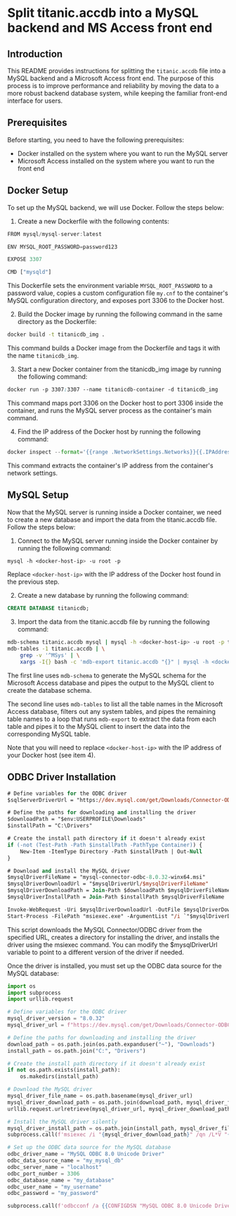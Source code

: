 # Split titanic.accdb into a MySQL backend and MS Access front end

## Introduction

This README provides instructions for splitting the `titanic.accdb` file into a MySQL backend and a Microsoft Access front end. The purpose of this process is to improve performance and reliability by moving the data to a more robust backend database system, while keeping the familiar front-end interface for users.

## Prerequisites
Before starting, you need to have the following prerequisites:

* Docker installed on the system where you want to run the MySQL server
* Microsoft Access installed on the system where you want to run the front end

##  Docker Setup
To set up the MySQL backend, we will use Docker. Follow the steps below:

1. Create a new Dockerfile with the following contents:

``` js
FROM mysql/mysql-server:latest

ENV MYSQL_ROOT_PASSWORD=password123

EXPOSE 3307

CMD ["mysqld"]
```

This Dockerfile sets the environment variable `MYSQL_ROOT_PASSWORD` to a password value, copies a custom configuration file `my.cnf` to the container's MySQL configuration directory, and exposes port 3306 to the Docker host.

2. Build the Docker image by running the following command in the same directory as the Dockerfile:

```bash
docker build -t titanicdb_img .
```

This command builds a Docker image from the Dockerfile and tags it with the name `titanicdb_img`.

3. Start a new Docker container from the titanicdb_img image by running the following command:

```css
docker run -p 3307:3307 --name titanicdb-container -d titanicdb_img
```

This command maps port 3306 on the Docker host to port 3306 inside the container, and runs the MySQL server process as the container's main command.

4. Find the IP address of the Docker host by running the following command:

```python
docker inspect --format='{{range .NetworkSettings.Networks}}{{.IPAddress}}{{end}}' titanicdb-container
```

This command extracts the container's IP address from the container's network settings.

## MySQL Setup

Now that the MySQL server is running inside a Docker container, we need to create a new database and import the data from the titanic.accdb file. Follow the steps below:

1. Connect to the MySQL server running inside the Docker container by running the following command:

```css
mysql -h <docker-host-ip> -u root -p
```

Replace `<docker-host-ip>` with the IP address of the Docker host found in the previous step.

2. Create a new database by running the following command:

```sql
CREATE DATABASE titanicdb;
```

3. Import the data from the titanic.accdb file by running the following command:

```bash
mdb-schema titanic.accdb mysql | mysql -h <docker-host-ip> -u root -p titanicdb
mdb-tables -1 titanic.accdb | \
    grep -v '^MSys' | \
    xargs -I{} bash -c 'mdb-export titanic.accdb "{}" | mysql -h <docker-host-ip> -u root -p titanicdb'
```

The first line uses `mdb-schema` to generate the MySQL schema for the Microsoft Access database and pipes the output to the MySQL client to create the database schema.

The second line uses `mdb-tables` to list all the table names in the Microsoft Access database, filters out any system tables, and pipes the remaining table names to a loop that runs `mdb-export` to extract the data from each table and pipes it to the MySQL client to insert the data into the corresponding MySQL table.

Note that you will need to replace `<docker-host-ip>` with the IP address of your Docker host (see item 4).

## ODBC Driver Installation

```ps
# Define variables for the ODBC driver
$sqlServerDriverUrl = "https://dev.mysql.com/get/Downloads/Connector-ODBC/8.0/mysql-connector-odbc-8.0.32-winx64.msi"

# Define the paths for downloading and installing the driver
$downloadPath = "$env:USERPROFILE\Downloads"
$installPath = "C:\Drivers"

# Create the install path directory if it doesn't already exist
if (-not (Test-Path -Path $installPath -PathType Container)) {
    New-Item -ItemType Directory -Path $installPath | Out-Null
}

# Download and install the MySQL driver
$mysqlDriverFileName = "mysql-connector-odbc-8.0.32-winx64.msi"
$mysqlDriverDownloadUrl = "$mysqlDriverUrl/$mysqlDriverFileName"
$mysqlDriverDownloadPath = Join-Path $downloadPath $mysqlDriverFileName
$mysqlDriverInstallPath = Join-Path $installPath $mysqlDriverFileName

Invoke-WebRequest -Uri $mysqlDriverDownloadUrl -OutFile $mysqlDriverDownloadPath
Start-Process -FilePath "msiexec.exe" -ArgumentList "/i `"$mysqlDriverDownloadPath`" /qn /L*V `"$env:USERPROFILE\mysql.log`" INSTALLDIR=`"$mysqlDriverInstallPath`"" -Wait
```

This script downloads the MySQL Connector/ODBC driver from the specified URL, creates a directory for installing the driver, and installs the driver using the msiexec command. You can modify the $mysqlDriverUrl variable to point to a different version of the driver if needed.

Once the driver is installed, you must set up the ODBC data source for the MySQL database: 

```py
import os
import subprocess
import urllib.request

# Define variables for the ODBC driver
mysql_driver_version = "8.0.32"
mysql_driver_url = f"https://dev.mysql.com/get/Downloads/Connector-ODBC/{mysql_driver_version}/mysql-connector-odbc-{mysql_driver_version}-winx64.msi"

# Define the paths for downloading and installing the driver
download_path = os.path.join(os.path.expanduser("~"), "Downloads")
install_path = os.path.join("C:", "Drivers")

# Create the install path directory if it doesn't already exist
if not os.path.exists(install_path):
    os.makedirs(install_path)

# Download the MySQL driver
mysql_driver_file_name = os.path.basename(mysql_driver_url)
mysql_driver_download_path = os.path.join(download_path, mysql_driver_file_name)
urllib.request.urlretrieve(mysql_driver_url, mysql_driver_download_path)

# Install the MySQL driver silently
mysql_driver_install_path = os.path.join(install_path, mysql_driver_file_name)
subprocess.call(f'msiexec /i "{mysql_driver_download_path}" /qn /L*V "{os.path.expanduser("~")}\mysql.log" INSTALLDIR="{mysql_driver_install_path}"', shell=True)

# Set up the ODBC data source for the MySQL database
odbc_driver_name = "MySQL ODBC 8.0 Unicode Driver"
odbc_data_source_name = "my_mysql_db"
odbc_server_name = "localhost"
odbc_port_number = 3306
odbc_database_name = "my_database"
odbc_user_name = "my_username"
odbc_password = "my_password"

subprocess.call(f'odbcconf /a {{CONFIGDSN "MySQL ODBC 8.0 Unicode Driver" "DSN={odbc_data_source_name}|SERVER={odbc_server_name}|PORT={odbc_port_number}|DATABASE={odbc_database_name}|UID={odbc_user_name}|PWD={odbc_password}|OPTION=3"}}', shell=True)
```
